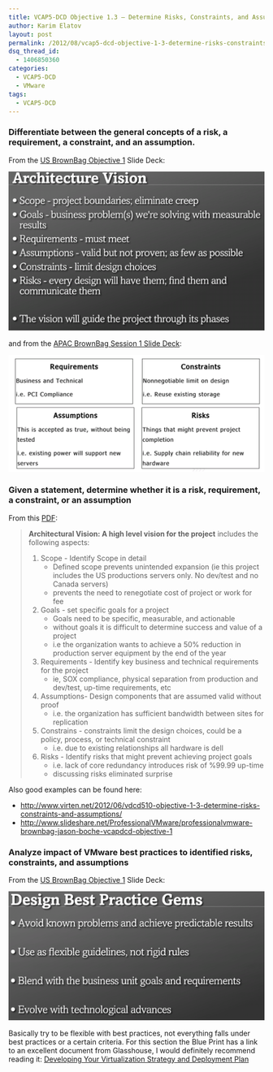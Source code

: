 ```yaml
---
title: VCAP5-DCD Objective 1.3 – Determine Risks, Constraints, and Assumptions
author: Karim Elatov
layout: post
permalink: /2012/08/vcap5-dcd-objective-1-3-determine-risks-constraints-and-assumptions/
dsq_thread_id:
  - 1406850360
categories:
  - VCAP5-DCD
  - VMware
tags:
  - VCAP5-DCD
---
```

### Differentiate between the general concepts of a risk, a requirement, a constraint, and an assumption.

From the [US BrownBag Objective 1](http://www.slideshare.net/ProfessionalVMware/professionalvmware-brownbag-jason-boche-vcapdcd-objective-1) Slide Deck:

![arch-vision](https://github.com/elatov/uploads/raw/master/2012/08/arch-vision.png)

and from the [APAC BrownBag Session 1 Slide Deck](http://professionalvmware.com/2012/02/apac-brownbag-follow-up-vcap-dcd-study-group/):

![rcar](https://github.com/elatov/uploads/raw/master/2012/08/rcar.png)

### Given a statement, determine whether it is a risk, requirement, a constraint, or an assumption

From this [PDF](https://github.com/elatov/uploads/raw/master/2013/04/vcap-dcd_notes.pdf):

> **Architectural Vision: A high level vision for the project** includes the following aspects:
>
> 1.  Scope - Identify Scope in detail
>     *   Defined scope prevents unintended expansion (ie this project includes the US productions servers only. No dev/test and no Canada servers)
>     *   prevents the need to renegotiate cost of project or work for fee
> 2.  Goals - set specific goals for a project
>     *   Goals need to be specific, measurable, and actionable
>     *   without goals it is difficult to determine success and value of a project
>     *   i.e the organization wants to achieve a 50% reduction in production server equipment by the end of the year
> 3.  Requirements - Identify key business and technical requirements for the project
>     *   ie, SOX compliance, physical separation from production and dev/test, up-time requirements, etc
> 4.  Assumptions- Design components that are assumed valid without proof
>     *   i.e. the organization has sufficient bandwidth between sites for replication
> 5.  Constrains - constraints limit the design choices, could be a policy, process, or technical constraint
>     *   i.e. due to existing relationships all hardware is dell
> 6.  Risks - Identify risks that might prevent achieving project goals
>     *   i.e. lack of core redundancy introduces risk of %99.99 up-time
>     *   discussing risks eliminated surprise

Also good examples can be found here:

*   http://www.virten.net/2012/06/vdcd510-objective-1-3-determine-risks-constraints-and-assumptions/
*   http://www.slideshare.net/ProfessionalVMware/professionalvmware-brownbag-jason-boche-vcapdcd-objective-1

### Analyze impact of VMware best practices to identified risks, constraints, and assumptions

From the [US BrownBag Objective 1](http://www.slideshare.net/ProfessionalVMware/professionalvmware-brownbag-jason-boche-vcapdcd-objective-1) Slide Deck:

![best-practices-rules](https://github.com/elatov/uploads/raw/master/2012/08/best-practices-rules.png)

Basically try to be flexible with best practices, not everything falls under best practices or a certain criteria. For this section the Blue Print has a link to an excellent document from Glasshouse, I would definitely recommend reading it: [Developing Your Virtualization Strategy and Deployment Plan](http://communities.vmware.com/docs/DOC-17431)

